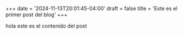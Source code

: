 +++
date = '2024-11-13T20:01:45-04:00'
draft = false
title = 'Este es el primer post del blog'
+++

hola este es el contenido del post
